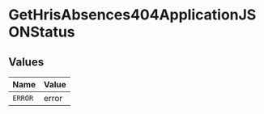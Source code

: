 # GetHrisAbsences404ApplicationJSONStatus


## Values

| Name    | Value   |
| ------- | ------- |
| `ERROR` | error   |